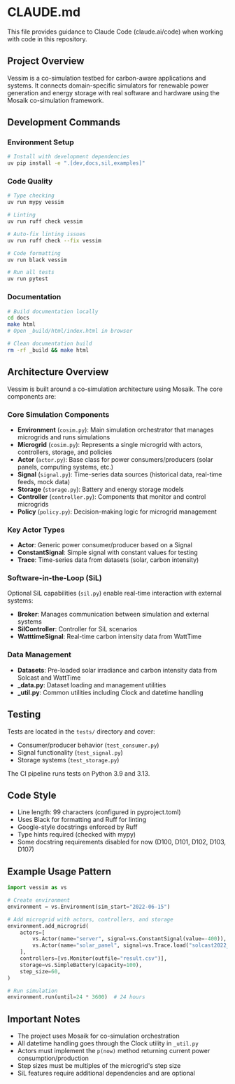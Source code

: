 # CLAUDE.md

This file provides guidance to Claude Code (claude.ai/code) when working with code in this repository.

## Project Overview

Vessim is a co-simulation testbed for carbon-aware applications and systems. It connects domain-specific simulators for renewable power generation and energy storage with real software and hardware using the Mosaik co-simulation framework.

## Development Commands

### Environment Setup
```bash
# Install with development dependencies
uv pip install -e ".[dev,docs,sil,examples]"
```

### Code Quality
```bash
# Type checking
uv run mypy vessim

# Linting 
uv run ruff check vessim

# Auto-fix linting issues
uv run ruff check --fix vessim

# Code formatting
uv run black vessim

# Run all tests
uv run pytest
```

### Documentation
```bash
# Build documentation locally
cd docs
make html
# Open _build/html/index.html in browser

# Clean documentation build
rm -rf _build && make html
```

## Architecture Overview

Vessim is built around a co-simulation architecture using Mosaik. The core components are:

### Core Simulation Components
- **Environment** (`cosim.py`): Main simulation orchestrator that manages microgrids and runs simulations
- **Microgrid** (`cosim.py`): Represents a single microgrid with actors, controllers, storage, and policies
- **Actor** (`actor.py`): Base class for power consumers/producers (solar panels, computing systems, etc.)
- **Signal** (`signal.py`): Time-series data sources (historical data, real-time feeds, mock data)
- **Storage** (`storage.py`): Battery and energy storage models
- **Controller** (`controller.py`): Components that monitor and control microgrids
- **Policy** (`policy.py`): Decision-making logic for microgrid management

### Key Actor Types
- **Actor**: Generic power consumer/producer based on a Signal
- **ConstantSignal**: Simple signal with constant values for testing
- **Trace**: Time-series data from datasets (solar, carbon intensity)

### Software-in-the-Loop (SiL)
Optional SiL capabilities (`sil.py`) enable real-time interaction with external systems:
- **Broker**: Manages communication between simulation and external systems
- **SilController**: Controller for SiL scenarios
- **WatttimeSignal**: Real-time carbon intensity data from WattTime

### Data Management
- **Datasets**: Pre-loaded solar irradiance and carbon intensity data from Solcast and WattTime
- **_data.py**: Dataset loading and management utilities
- **_util.py**: Common utilities including Clock and datetime handling

## Testing

Tests are located in the `tests/` directory and cover:
- Consumer/producer behavior (`test_consumer.py`)
- Signal functionality (`test_signal.py`) 
- Storage systems (`test_storage.py`)

The CI pipeline runs tests on Python 3.9 and 3.13.

## Code Style

- Line length: 99 characters (configured in pyproject.toml)
- Uses Black for formatting and Ruff for linting
- Google-style docstrings enforced by Ruff
- Type hints required (checked with mypy)
- Some docstring requirements disabled for now (D100, D101, D102, D103, D107)

## Example Usage Pattern

```python
import vessim as vs

# Create environment
environment = vs.Environment(sim_start="2022-06-15")

# Add microgrid with actors, controllers, and storage
environment.add_microgrid(
    actors=[
        vs.Actor(name="server", signal=vs.ConstantSignal(value=-400)),
        vs.Actor(name="solar_panel", signal=vs.Trace.load("solcast2022_global", column="Berlin"))
    ],
    controllers=[vs.Monitor(outfile="result.csv")],
    storage=vs.SimpleBattery(capacity=100),
    step_size=60,
)

# Run simulation
environment.run(until=24 * 3600)  # 24 hours
```

## Important Notes

- The project uses Mosaik for co-simulation orchestration
- All datetime handling goes through the Clock utility in `_util.py`
- Actors must implement the `p(now)` method returning current power consumption/production
- Step sizes must be multiples of the microgrid's step size
- SiL features require additional dependencies and are optional